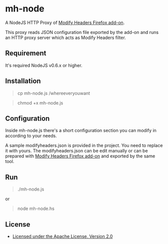 mh-node
==============================================================

A NodeJS HTTP Proxy of [Modify Headers Firefox add-on](https://addons.mozilla.org/en-US/firefox/addon/modify-headers/).

This proxy reads JSON configuration file exported by the add-on and
runs an HTTP proxy server which acts as Modify Headers filter.

Requirement
-----------

It's required NodeJS v0.6.x or higher.

Installation
------------

> cp mh-node.js /whereeveryouwant

> chmod +x mh-node.js

Configuration
-------------

Inside mh-node.js there's a short configuration section you can modify
in according to your needs.

A sample modifyheaders.json is provided in the project. You need to
replace it with yours. The modifyheaders.json can be edit manually 
or can be prepared with [Modify Headers Firefox add-on](https://addons.mozilla.org/en-US/firefox/addon/modify-headers/)
and exported by the same tool.

Run
----------------

> ./mh-node.js

or 

> node mh-node.hs


License
-------
* [Licensed under the Apache License, Version 2.0](http://www.apache.org/licenses/LICENSE-2.0.txt)
